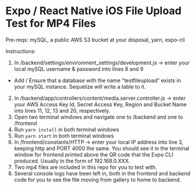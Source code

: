 # Expo / React Native iOS File Upload Test for MP4 Files

Pre-reqs: mySQL, a public AWS S3 bucket at your disposal, yarn, expo-cli

Instructions:
1) In /backend/settings/environment_settings/development.js -> enter your local mySQL username & password into lines 8 and 9
  - Add / Ensure that a database with the name "testfileupload" exists in your mySQL instance. Sequelize will write a table to it.
2) In /backend/app/controllers/content/media.server.controller.js -> enter your AWS Access Key Id, Secret Access Key, Region and Bucket Name into lines 11, 12, 13 and 20, respectively.
3) Open two terminal windows and navigate one to /backend and one to /frontend
4) Run `yarn install` in both terminal windows
5) Run `yarn start` in both terminal windows
6) In /frontend/constants/HTTP -> enter your local IP address into line 3, keeping http and PORT 4000 the same. You should see it in the terminal window for frontend printed above the QR code that the Expo CLI produced. Usually in the form of 192.168.0.XXX.
7) Two mp4 files are included in this repo for you to test with.
8) Several console logs have been left in, both in the frontend and backend code for you to see the file moving from gallery to home to backend.
